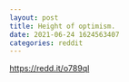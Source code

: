 ```yaml
--- 
layout: post 
title: Height of optimism. 
date: 2021-06-24 1624563407 
categories: reddit 
--- 
```

https://redd.it/o789ql
